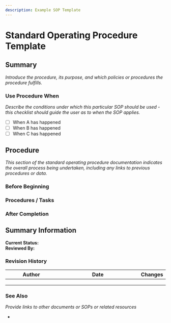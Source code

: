 ```yaml
---
description: Example SOP Template
---
```


# Standard Operating Procedure Template

## Summary

_Introduce the procedure, its purpose, and which policies or procedures the procedure fulfills._

### Use Procedure When

_Describe the conditions under which this particular SOP should be used - this checklist should guide the user as to when the SOP applies._

* [ ] When A has happened
* [ ] When B has happened
* [ ] When C has happened

## Procedure

_This section of the standard operating procedure documentation indicates the overall process being undertaken, including any links to previous procedures or data._

### Before Beginning



### Procedures / Tasks



### After Completion



## Summary Information

**Current Status:** \
**Reviewed By:**

### **Revision History**

<table><thead><tr><th width="150">Author</th><th width="245">Date</th><th>Changes</th></tr></thead><tbody><tr><td></td><td></td><td></td></tr><tr><td></td><td></td><td></td></tr><tr><td></td><td></td><td></td></tr></tbody></table>

### See Also

_Provide links to other documents or SOPs or related resources_

*
